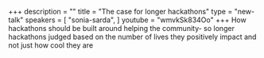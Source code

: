 +++
description = ""
title = "The case for longer hackathons"
type = "new-talk"
speakers = [
        "sonia-sarda",
]
youtube = "wmvkSk834Oo"
+++
How hackathons should be built around helping the community- so longer hackathons judged based on the number of lives they positively impact and not just how cool they are